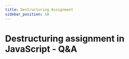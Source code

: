 ```yaml
---
title: Destructuring Assignment
sidebar_position: 10
---
```


# Destructuring assignment in JavaScript - Q&A